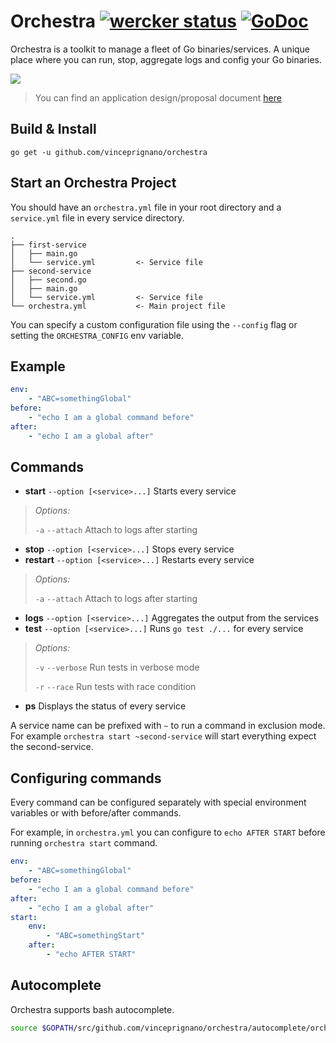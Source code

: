 Orchestra [![wercker status](https://app.wercker.com/status/16ba07e3d295feb5c3874207a9f3fe36/s "wercker status")](https://app.wercker.com/project/bykey/16ba07e3d295feb5c3874207a9f3fe36) [![GoDoc](https://godoc.org/github.com/vinceprignano/orchestra?status.svg)](https://godoc.org/github.com/vinceprignano/orchestra)
======================================================
Orchestra is a toolkit to manage a fleet of Go binaries/services. A unique place where you can run, stop, aggregate logs and config your Go binaries.

![](https://cloud.githubusercontent.com/assets/3118335/6255612/4811c940-b7a9-11e4-8d06-966981de3926.png)

> You can find an application design/proposal document [here](https://github.com/vinceprignano/orchestra/blob/master/DESIGN.md)

Build & Install
---------------
`go get -u github.com/vinceprignano/orchestra`

Start an Orchestra Project
--------------------------
You should have an `orchestra.yml` file in your root directory and a `service.yml` file in every service directory.

```
.
├── first-service
│   ├── main.go
│   └── service.yml			<- Service file
├── second-service
│   ├── second.go
│   ├── main.go
│   └── service.yml			<- Service file
└── orchestra.yml           <- Main project file
```

You can specify a custom configuration file using the `--config` flag or setting the `ORCHESTRA_CONFIG` env variable.

## Example
```yaml
env:
	- "ABC=somethingGlobal"
before:
	- "echo I am a global command before"
after:
	- "echo I am a global after"
```

Commands
--------
- **start** `--option [<service>...]` Starts every service
> _Options:_
> 
> `-a` `--attach` Attach to logs after starting

- **stop** `--option [<service>...]` Stops every service
- **restart** `--option [<service>...]` Restarts every service
> _Options:_
> 
> `-a` `--attach` Attach to logs after starting

- **logs** `--option [<service>...]` Aggregates the output from the services
- **test** `--option [<service>...]` Runs `go test ./...` for every service
> _Options:_
> 
> `-v` `--verbose` Run tests in verbose mode
>
> `-r` `--race` Run tests with race condition

- **ps** Displays the status of every service

A service name can be prefixed with `~` to run a command in exclusion mode.
For example `orchestra start ~second-service` will start everything expect the second-service.

## Configuring commands
Every command can be configured separately with special environment variables or with before/after commands.

For example, in `orchestra.yml` you can configure to `echo AFTER START` before running `orchestra start` command.

```yaml
env:
	- "ABC=somethingGlobal"
before:
	- "echo I am a global command before"
after:
	- "echo I am a global after"
start:
	env:
    	- "ABC=somethingStart"
    after:
    	- "echo AFTER START"
```

Autocomplete
------------
Orchestra supports bash autocomplete.
```sh
source $GOPATH/src/github.com/vinceprignano/orchestra/autocomplete/orchestra
```
